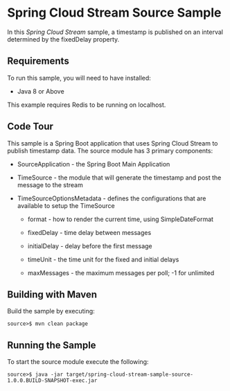 Spring Cloud Stream Source Sample
=============================

In this *Spring Cloud Stream* sample, a timestamp is published on an interval determined by the fixedDelay property.

## Requirements

To run this sample, you will need to have installed:

* Java 8 or Above

This example requires Redis to be running on localhost.

## Code Tour

This sample is a Spring Boot application that uses Spring Cloud Stream to publish timestamp data. The source module has 3 primary components:

* SourceApplication - the Spring Boot Main Application
* TimeSource - the module that will generate the timestamp and post the message to the stream
* TimeSourceOptionsMetadata - defines the configurations that are available to setup the TimeSource
    	 
	 * format - how to render the current time, using SimpleDateFormat
    	 
	 * fixedDelay - time delay between messages
    	 
	 * initialDelay - delay before the first message
    	 
	 * timeUnit - the time unit for the fixed and initial delays
    	 
	 * maxMessages - the maximum messages per poll; -1 for unlimited

## Building with Maven

Build the sample by executing:

	source>$ mvn clean package

## Running the Sample

To start the source module execute the following:

	source>$ java -jar target/spring-cloud-stream-sample-source-1.0.0.BUILD-SNAPSHOT-exec.jar

